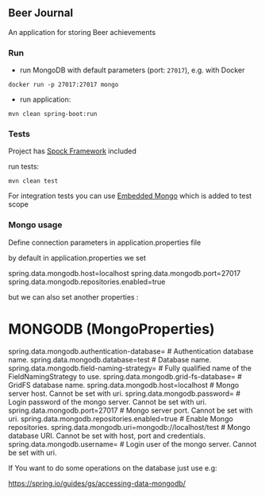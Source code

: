 ## Beer Journal

An application for storing Beer achievements

### Run

* run MongoDB with default parameters (port: ```27017```), e.g. with Docker

```docker run -p 27017:27017 mongo```
* run application:

```mvn clean spring-boot:run```

### Tests
Project has [Spock Framework](http://spockframework.org/) included

run tests:

```mvn clean test```

For integration tests you can use [Embedded Mongo](https://github.com/flapdoodle-oss/de.flapdoodle.embed.mongo) 
which is added to test scope

### Mongo usage

Define connection parameters in application.properties file


by default in application.properties we set

spring.data.mongodb.host=localhost
spring.data.mongodb.port=27017
spring.data.mongodb.repositories.enabled=true

but we can also set another properties :

# MONGODB (MongoProperties)
spring.data.mongodb.authentication-database= # Authentication database name.
spring.data.mongodb.database=test # Database name.
spring.data.mongodb.field-naming-strategy= # Fully qualified name of the FieldNamingStrategy to use.
spring.data.mongodb.grid-fs-database= # GridFS database name.
spring.data.mongodb.host=localhost # Mongo server host. Cannot be set with uri.
spring.data.mongodb.password= # Login password of the mongo server. Cannot be set with uri.
spring.data.mongodb.port=27017 # Mongo server port. Cannot be set with uri.
spring.data.mongodb.repositories.enabled=true # Enable Mongo repositories.
spring.data.mongodb.uri=mongodb://localhost/test # Mongo database URI. Cannot be set with host, port and credentials.
spring.data.mongodb.username= # Login user of the mongo server. Cannot be set with uri.

If You want to do some operations on the database just use e.g:

https://spring.io/guides/gs/accessing-data-mongodb/



